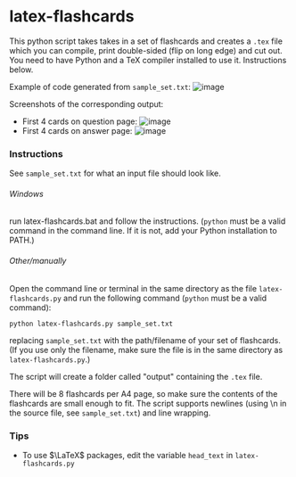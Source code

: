 # latex-flashcards
This python script takes takes in a set of flashcards and creates a ``.tex`` file which you can compile, print double-sided (flip on long edge) and cut out. You need to have Python and a TeX compiler installed to use it. Instructions below.

Example of code generated from ``sample_set.txt``:
![image](https://github.com/user-attachments/assets/4fa5d00a-d820-4342-8b19-578e9a1d3252)

Screenshots of the corresponding output:
 - First 4 cards on question page:
![image](https://github.com/user-attachments/assets/09d6e99e-0425-46ee-8660-9e3cd861a77e)
 - First 4 cards on answer page:
![image](https://github.com/user-attachments/assets/59fc7889-4a1d-44fb-b4f0-a693d2d78e38)



### Instructions

See ``sample_set.txt`` for what an input file should look like.

###### Windows
run latex-flashcards.bat and follow the instructions. (``python`` must be a valid command in the command line. If it is not, add your Python installation to PATH.)

###### Other/manually
Open the command line or terminal in the same directory as the file ``latex-flashcards.py`` and run the following command (``python`` must be a valid command):
```
python latex-flashcards.py sample_set.txt
```
replacing ``sample_set.txt`` with the path/filename of your set of flashcards. (If you use only the filename, make sure the file is in the same directory as ``latex-flashcards.py``.)

The script will create a folder called "output" containing the ``.tex`` file.

There will be 8 flashcards per A4 page, so make sure the contents of the flashcards are small enough to fit. The script supports newlines (using \n in the source file, see ``sample_set.txt``) and line wrapping.

### Tips
 - To use $\LaTeX$ packages, edit the variable ``head_text`` in ``latex-flashcards.py``
